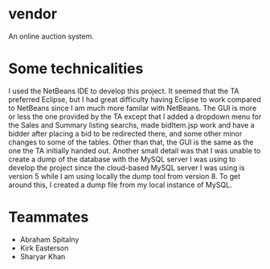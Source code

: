 # vendor
An online auction system.

# Some technicalities
I used the NetBeans IDE to develop this project. It seemed that the TA preferred Eclipse, but I had great difficulty having Eclipse to work compared to
NetBeans since I am much more familar with NetBeans. The GUI is more or less the one provided by the TA except that I added a dropdown menu for the
Sales and Summary listing searchs, made bidItem.jsp work and have a bidder after placing a bid to be redirected there, and some other minor changes
to some of the tables. Other than that, the GUI is the same as the one the TA initially handed out. Another small detail was that I was unable to create
a dump of the database with the MySQL server I was using to develop the project since the cloud-based MySQL server I was using is version 5
while I am using locally the dump tool from version 8. To get around this, I created a dump file from my local instance of MySQL. 

# Teammates
* Abraham Spitalny
* Kirk Easterson
* Sharyar Khan
